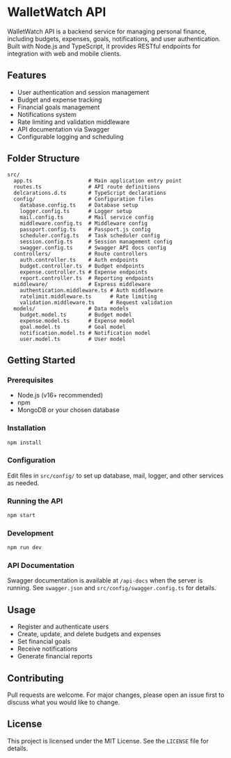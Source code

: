 # WalletWatch API

WalletWatch API is a backend service for managing personal finance, including budgets, expenses, goals, notifications, and user authentication. Built with Node.js and TypeScript, it provides RESTful endpoints for integration with web and mobile clients.

## Features

- User authentication and session management
- Budget and expense tracking
- Financial goals management
- Notifications system
- Rate limiting and validation middleware
- API documentation via Swagger
- Configurable logging and scheduling

## Folder Structure

```
src/
  app.ts                  # Main application entry point
  routes.ts               # API route definitions
  delcarations.d.ts       # TypeScript declarations
  config/                 # Configuration files
    database.config.ts    # Database setup
    logger.config.ts      # Logger setup
    mail.config.ts        # Mail service config
    middleware.config.ts  # Middleware config
    passport.config.ts    # Passport.js config
    scheduler.config.ts   # Task scheduler config
    session.config.ts     # Session management config
    swagger.config.ts     # Swagger API docs config
  controllers/            # Route controllers
    auth.controller.ts    # Auth endpoints
    budget.controller.ts  # Budget endpoints
    expense.controller.ts # Expense endpoints
    report.controller.ts  # Reporting endpoints
  middleware/             # Express middleware
    authentication.middleware.ts # Auth middleware
    ratelimit.middleware.ts      # Rate limiting
    validation.middleware.ts     # Request validation
  models/                 # Data models
    budget.model.ts       # Budget model
    expense.model.ts      # Expense model
    goal.model.ts         # Goal model
    notification.model.ts # Notification model
    user.model.ts         # User model
```

## Getting Started

### Prerequisites

- Node.js (v16+ recommended)
- npm
- MongoDB or your chosen database

### Installation

```bash
npm install
```

### Configuration

Edit files in `src/config/` to set up database, mail, logger, and other services as needed.

### Running the API

```bash
npm start
```

### Development

```bash
npm run dev
```

### API Documentation

Swagger documentation is available at `/api-docs` when the server is running. See `swagger.json` and `src/config/swagger.config.ts` for details.

## Usage

- Register and authenticate users
- Create, update, and delete budgets and expenses
- Set financial goals
- Receive notifications
- Generate financial reports

## Contributing

Pull requests are welcome. For major changes, please open an issue first to discuss what you would like to change.

## License

This project is licensed under the MIT License. See the `LICENSE` file for details.
